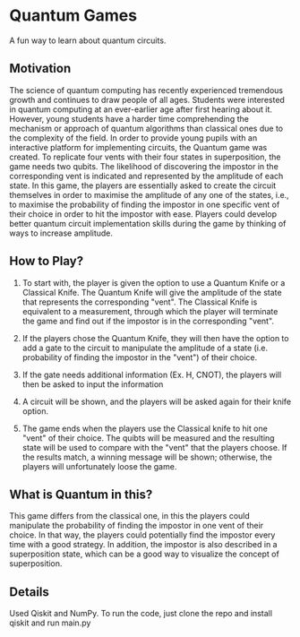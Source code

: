 # Quantum Games

A fun way to learn about quantum circuits.

## Motivation

The science of quantum computing has recently experienced tremendous growth and continues to draw people of all ages. Students were interested in quantum computing at an ever-earlier age after first hearing about it. However, young students have a harder time comprehending the mechanism or approach of quantum algorithms than classical ones due to the complexity of the field. In order to provide young pupils with an interactive platform for implementing circuits, the Quantum game was created. To replicate four vents with their four states in superposition, the game needs two qubits.
The likelihood of discovering the impostor in the corresponding vent is indicated and represented by the amplitude of each state. In this game, the players are essentially asked to create the circuit themselves in order to maximise the amplitude of any one of the states, i.e., to maximise the probability of finding the impostor in one specific vent of their choice in order to hit the impostor with ease. Players could develop better quantum circuit implementation skills during the game by thinking of ways to increase amplitude.


## How to Play?
1. To start with, the player is given the option to use a Quantum Knife or a Classical Knife. The Quantum Knife will give the amplitude of the state that represents the corresponding "vent". The Classical Knife is equivalent to a measurement, through which the player will terminate the game and find out if the impostor is in the corresponding "vent".

2. If the players chose the Quantum Knife, they will then have the option to add a gate to the circuit to manipulate the amplitude of a state (i.e. probability of finding the impostor in the "vent") of their choice.

3. If the gate needs additional information (Ex. H, CNOT), the players will then be asked to input the information

4. A circuit will be shown, and the players will be asked again for their knife option.

5. The game ends when the players use the Classical knife to hit one "vent" of their choice. The quibts will be measured and the resulting state will be used to compare with the "vent" that the players choose. If the results match, a winning message will be shown; otherwise, the players will unfortunately loose the game.



## What is Quantum in this?

This game differs from the classical one, in this the players could manipulate the probability of finding the impostor in one vent of their choice. In that way, the players could potentially find the impostor every time with a good strategy. In addition, the impostor is also described in a superposition state, which can be a good way to visualize the concept of superposition.



## Details 
Used Qiskit and NumPy. To run the code, just clone the repo and install qiskit and run main.py



